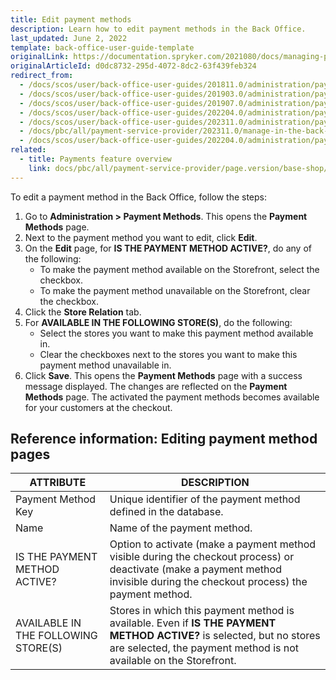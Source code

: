```yaml
---
title: Edit payment methods
description: Learn how to edit payment methods in the Back Office.
last_updated: June 2, 2022
template: back-office-user-guide-template
originalLink: https://documentation.spryker.com/2021080/docs/managing-payment-methods
originalArticleId: d0dc8732-295d-4072-8dc2-63f439feb324
redirect_from:
  - /docs/scos/user/back-office-user-guides/201811.0/administration/payment-methods/managing-payment-methods.html
  - /docs/scos/user/back-office-user-guides/201903.0/administration/payment-methods/managing-payment-methods.html
  - /docs/scos/user/back-office-user-guides/201907.0/administration/payment-methods/managing-payment-methods.html
  - /docs/scos/user/back-office-user-guides/202204.0/administration/payment-methods/managing-payment-methods.html
  - /docs/scos/user/back-office-user-guides/202311.0/administration/payment-methods/edit-payment-methods.html
  - /docs/pbc/all/payment-service-provider/202311.0/manage-in-the-back-office/edit-payment-methods.html  
  - /docs/scos/user/back-office-user-guides/202204.0/administration/payment-methods/edit-payment-methods.html
related:
  - title: Payments feature overview
    link: docs/pbc/all/payment-service-provider/page.version/base-shop/payments-feature-overview.html
---
```


To edit a payment method in the Back Office, follow the steps:

1. Go to **Administration&nbsp;<span aria-label="and then">></span> Payment Methods**.
    This opens the **Payment Methods** page.
2. Next to the payment method you want to edit, click **Edit**.
3. On the **Edit** page, for **IS THE PAYMENT METHOD ACTIVE?**, do any of the following:
    * To make the payment method available on the Storefront, select the checkbox.
    * To make the payment method unavailable on the Storefront, clear the checkbox.
4. Click the **Store Relation** tab.
5. For **AVAILABLE IN THE FOLLOWING STORE(S)**, do the following:
    * Select the stores you want to make this payment method available in.
    * Clear the checkboxes next to the stores you want to make this payment method unavailable in.
6. Click **Save**.
    This opens the **Payment Methods** page with a success message displayed. The changes are reflected on the **Payment Methods** page. The activated the payment methods becomes available for your customers at the checkout.


## Reference information: Editing payment method pages

| ATTRIBUTE | DESCRIPTION |
| --- | --- |
| Payment Method Key | Unique identifier of the payment method defined in the database. |
| Name | Name of the payment method. |
| IS THE PAYMENT METHOD ACTIVE? | Option to activate (make a payment method visible during the checkout process) or deactivate (make a payment method invisible during the checkout process) the payment method. |
| AVAILABLE IN THE FOLLOWING STORE(S) | Stores in which this payment method is available. Even if **IS THE PAYMENT METHOD ACTIVE?** is selected, but no stores are selected, the payment method is not available on the Storefront. |
